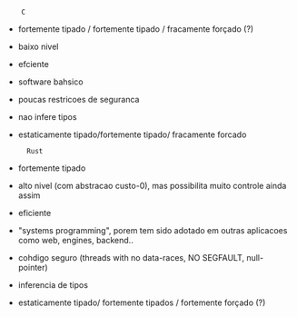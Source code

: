         C
- fortemente tipado / fortemente tipado / fracamente forçado (?)
- baixo nivel
- efciente
- software bahsico
- poucas restricoes de seguranca
- nao infere tipos
- estaticamente tipado/fortemente tipado/ fracamente forcado

        Rust
- fortemente tipado
- alto nivel (com abstracao custo-0), mas possibilita muito controle 
ainda assim
- eficiente
- "systems programming", porem tem sido adotado em outras aplicacoes como
        web, engines, backend..
- cohdigo seguro (threads with no data-races, NO SEGFAULT, null-pointer)
- inferencia de tipos
- estaticamente tipado/ fortemente tipados / fortemente forçado (?)
